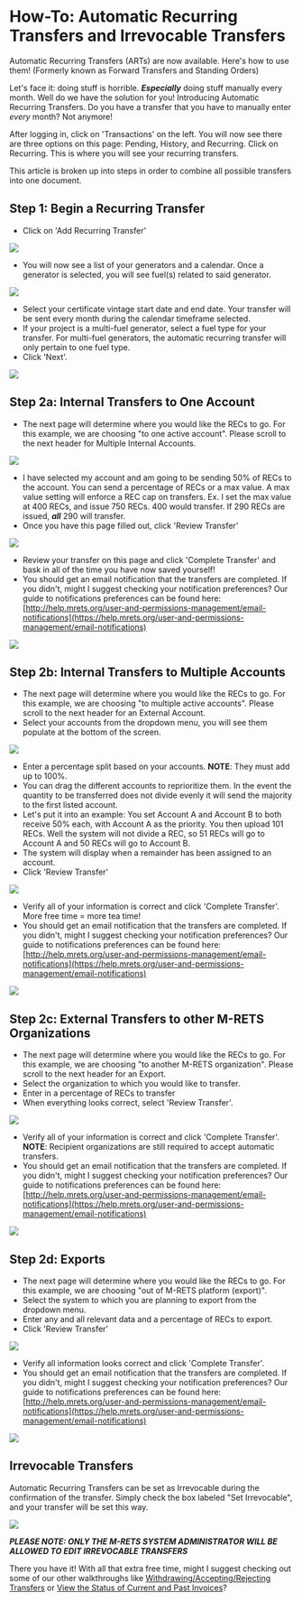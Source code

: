How-To: Automatic Recurring Transfers and Irrevocable Transfers
===============================================================

Automatic Recurring Transfers (ARTs) are now available. Here's how to use them! (Formerly known as Forward Transfers and Standing Orders)

Let's face it: doing stuff is horrible. ***Especially*** doing stuff manually every month. Well do we have the solution for you! Introducing Automatic Recurring Transfers. Do you have a transfer that you have to manually enter *every* month? Not anymore!

After logging in, click on 'Transactions' on the left. You will now see there are three options on this page: Pending, History, and Recurring. Click on Recurring. This is where you will see your recurring transfers.

This article is broken up into steps in order to combine all possible transfers into one document.

Step 1: Begin a Recurring Transfer
----------------------------------

-   Click on 'Add Recurring Transfer'

![](https://github.com/mrets/photos/blob/master/automatic_recurring_transfers1.png?raw=true)

-   You will now see a list of your generators and a calendar. Once a generator is selected, you will see fuel(s) related to said generator.

![](https://downloads.intercomcdn.com/i/o/77447975/5ecddbccd8ca2fc06774fef5/2018-09-21_11-48-47.png)

-   Select your certificate vintage start date and end date. Your transfer will be sent every month during the calendar timeframe selected.
-   If your project is a multi-fuel generator, select a fuel type for your transfer. For multi-fuel generators, the automatic recurring transfer will only pertain to one fuel type.
-   Click 'Next'.

![](https://downloads.intercomcdn.com/i/o/77449846/75d99b1f674859a86be06aa2/2018-09-21_11-49-41.png)

Step 2a: Internal Transfers to One Account
------------------------------------------

-   The next page will determine where you would like the RECs to go. For this example, we are choosing "to one active account". Please scroll to the next header for Multiple Internal Accounts.

![](https://downloads.intercomcdn.com/i/o/77447995/731a2063f1ff177b07739aa4/2018-09-21_11-50-35.png)

-   I have selected my account and am going to be sending 50% of RECs to the account. You can send a percentage of RECs or a max value. A max value setting will enforce a REC cap on transfers. Ex. I set the max value at 400 RECs, and issue 750 RECs. 400 would transfer. If 290 RECs are issued, ***all*** 290 will transfer.
-   Once you have this page filled out, click 'Review Transfer'

![](https://downloads.intercomcdn.com/i/o/77448019/09cbfcab7214b7e1665d3093/2018-09-21_12-11-11.png)

-   Review your transfer on this page and click 'Complete Transfer' and bask in all of the time you have now saved yourself!
-   You should get an email notification that the transfers are completed. If you didn't, might I suggest checking your notification preferences? Our guide to notifications preferences can be found here: [http://help.mrets.org/user-and-permissions-management/email-notifications](https://help.mrets.org/user-and-permissions-management/email-notifications)

![](https://downloads.intercomcdn.com/i/o/77448032/8009b4c245d33cc66654bb2d/2018-09-21_12-17-25.png)

Step 2b: Internal Transfers to Multiple Accounts
------------------------------------------------

-   The next page will determine where you would like the RECs to go. For this example, we are choosing "to multiple active accounts". Please scroll to the next header for an External Account.
-   Select your accounts from the dropdown menu, you will see them populate at the bottom of the screen.

![](https://downloads.intercomcdn.com/i/o/77462944/bedabd7344d6a7371b3eec68/2018-09-21_13-35-59.png)

-   Enter a percentage split based on your accounts. **NOTE**: They must add up to 100%.
-   You can drag the different accounts to reprioritize them. In the event the quantity to be transferred does not divide evenly it will send the majority to the first listed account. 
-   Let's put it into an example: You set Account A and Account B to both receive 50% each, with Account A as the priority. You then upload 101 RECs. Well the system will not divide a REC, so 51 RECs will go to Account A and 50 RECs will go to Account B.
-   The system will display when a remainder has been assigned to an account.
-   Click 'Review Transfer'

![](https://downloads.intercomcdn.com/i/o/77463161/2e0b201bac7a05519c808687/2018-09-21_13-50-02.png)

-   Verify all of your information is correct and click 'Complete Transfer'. More free time = more tea time! 
-   You should get an email notification that the transfers are completed. If you didn't, might I suggest checking your notification preferences? Our guide to notifications preferences can be found here: [http://help.mrets.org/user-and-permissions-management/email-notifications](https://help.mrets.org/user-and-permissions-management/email-notifications)

![](https://downloads.intercomcdn.com/i/o/77463221/459c2f4bb5c8e5072e325453/2018-09-21_13-50-27.png)

Step 2c: External Transfers to other M-RETS Organizations
---------------------------------------------------------

-   The next page will determine where you would like the RECs to go. For this example, we are choosing "to another M-RETS organization". Please scroll to the next header for an Export.
-   Select the organization to which you would like to transfer.
-   Enter in a percentage of RECs to transfer
-   When everything looks correct, select 'Review Transfer'.

![](https://downloads.intercomcdn.com/i/o/77465223/68b9947f35cbcab0b56b6950/2018-09-21_14-01-57.png)

-   Verify all of your information is correct and click 'Complete Transfer'. **NOTE**: Recipient organizations are still required to accept automatic transfers.
-   You should get an email notification that the transfers are completed. If you didn't, might I suggest checking your notification preferences? Our guide to notifications preferences can be found here: [http://help.mrets.org/user-and-permissions-management/email-notifications](https://help.mrets.org/user-and-permissions-management/email-notifications)

![](https://downloads.intercomcdn.com/i/o/77465229/ca63b7fdf4f91bb5e44e2a74/2018-09-21_14-02-34.png)

Step 2d: Exports
----------------

-   The next page will determine where you would like the RECs to go. For this example, we are choosing "out of M-RETS platform (export)". 
-   Select the system to which you are planning to export from the dropdown menu.
-   Enter any and all relevant data and a percentage of RECs to export.
-   Click 'Review Transfer'

![](https://downloads.intercomcdn.com/i/o/77463664/fea8d1cc64bccef330b54842/2018-09-21_14-03-14.png)

-   Verify all information looks correct and click 'Complete Transfer'.
-   You should get an email notification that the transfers are completed. If you didn't, might I suggest checking your notification preferences? Our guide to notifications preferences can be found here: [http://help.mrets.org/user-and-permissions-management/email-notifications](https://help.mrets.org/user-and-permissions-management/email-notifications)

![](https://downloads.intercomcdn.com/i/o/77463674/d7e85ee9e1a336dce256e819/2018-09-21_14-04-25.png)

Irrevocable Transfers
---------------------

Automatic Recurring Transfers can be set as Irrevocable during the confirmation of the transfer. Simply check the box labeled "Set Irrevocable", and your transfer will be set this way.

![](https://downloads.intercomcdn.com/i/o/124782525/ebbede5a24621a87c445cd4c/2019-05-30_15-46-29.png)

***PLEASE NOTE: ONLY THE M-RETS SYSTEM ADMINISTRATOR WILL BE ALLOWED TO EDIT IRREVOCABLE TRANSFERS***

There you have it! With all that extra free time, might I suggest checking out some of our other walkthroughs like [Withdrawing/Accepting/Rejecting Transfers](https://help.mrets.org/rec-management/withdrawingacceptingrejecting-transfers) or [View the Status of Current and Past Invoices](https://help.mrets.org/invoices/view-the-status-of-current-and-past-invoices)?
